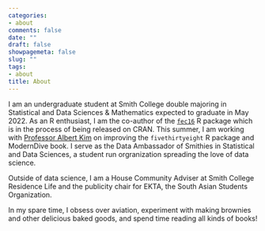 ```yaml
---
categories:
- about
comments: false
date: ""
draft: false
showpagemeta: false
slug: ""
tags:
- about
title: About
---
```


I am an undergraduate student at Smith College double majoring in Statistical and Data Sciences & Mathematics expected to graduate in May 2022. As an R enthusiast, I am the co-author of the [`fec16`](https://github.com/baumer-lab/fec16) R package which is in the process of being released on CRAN. This summer, I am working with [Professor Albert Kim](http://rudeboybert.rbind.io) on improving the `fivethirtyeight` R package and ModernDive book. I serve as the Data Ambassador of Smithies in Statistical and Data Sciences, a student run orgranization spreading the love of data science.

Outside of data science, I am a House Community Adviser at Smith College Residence Life and the publicity chair for EKTA, the South Asian Students Organization. 

In my spare time, I obsess over aviation, experiment with making brownies and other delicious baked goods, and spend time reading all kinds of books!


